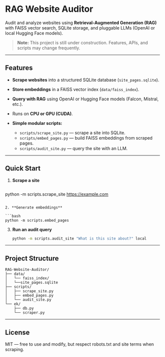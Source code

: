 # RAG Website Auditor

Audit and analyze websites using **Retrieval-Augmented Generation (RAG)** with FAISS vector search, SQLite storage, and pluggable LLMs (OpenAI or local Hugging Face models).

> **Note:** This project is still under construction. Features, APIs, and scripts may change frequently.

---

## Features

* **Scrape websites** into a structured SQLite database (`site_pages.sqlite`).
* **Store embeddings** in a FAISS vector index (`data/faiss_index`).
* **Query with RAG** using OpenAI or Hugging Face models (Falcon, Mistral, etc.).
* Runs on **CPU or GPU (CUDA)**.
* **Simple modular scripts:**

  * `scripts/scrape_site.py` — scrape a site into SQLite.
  * `scripts/embed_pages.py` — build FAISS embeddings from scraped pages.
  * `scripts/audit_site.py` — query the site with an LLM.

---

## Quick Start

1. **Scrape a site**

   ```bash
  python -m scripts.scrape_site https://example.com
   ```

2. **Generate embeddings**

   ```bash
  python -m scripts.embed_pages
   ```

3. **Run an audit query**

   ```bash
   python -m scripts.audit_site "What is this site about?" local
   ```

---

## Project Structure

```
RAG-Website-Auditor/
├── data/
│   └── faiss_index/
│   └──site_pages.sqlite
├── scripts/
│   ├── scrape_site.py
│   ├── embed_pages.py
│   └── audit_site.py
└── ek/
    ├── db.py
    └── scraper.py
```

---

## License

MIT — free to use and modify, but respect robots.txt and site terms when scraping.
